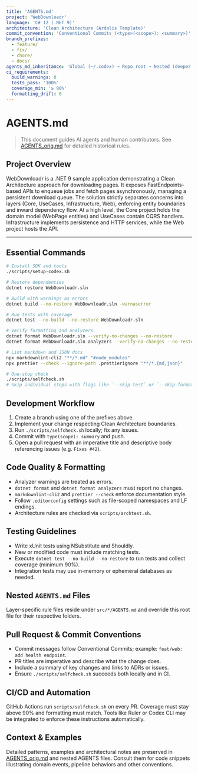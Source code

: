 ```yaml
---
title: 'AGENTS.md'
project: 'WebDownloadr'
language: 'C# 12 (.NET 9)'
architecture: 'Clean Architecture (Ardalis Template)'
commit_convention: 'Conventional Commits (<type>(<scope>): <summary>)'
branch_prefixes:
  - feature/
  - fix/
  - chore/
  - docs/
agents_md_inheritance: 'Global (~/.codex) → Repo root → Nested (deeper overrides parent)'
ci_requirements:
  build_warnings: 0
  tests_pass: '100%'
  coverage_min: '≥ 90%'
  formatting_drift: 0
---
```


# AGENTS.md

> This document guides AI agents and human contributors. See [AGENTS_orig.md](AGENTS_orig.md) for detailed historical rules.

## Project Overview

WebDownloadr is a .NET 9 sample application demonstrating a Clean Architecture approach for downloading pages. It exposes
FastEndpoints-based APIs to enqueue jobs and fetch pages asynchronously, managing a persistent download queue. The solution strictly
separates concerns into layers (Core, UseCases, Infrastructure, Web), enforcing entity boundaries and inward dependency flow. At a high
level, the Core project holds the domain model (WebPage entities) and UseCases contain CQRS handlers. Infrastructure implements persistence
and HTTP services, while the Web project hosts the API.

---

## Essential Commands

```bash
# Install SDK and tools
./scripts/setup-codex.sh

# Restore dependencies
dotnet restore WebDownloadr.sln

# Build with warnings as errors
dotnet build --no-restore WebDownloadr.sln -warnaserror

# Run tests with coverage
dotnet test --no-build --no-restore WebDownloadr.sln

# Verify formatting and analyzers
dotnet format WebDownloadr.sln --verify-no-changes --no-restore
dotnet format WebDownloadr.sln analyzers --verify-no-changes --no-restore

# Lint markdown and JSON docs
npx markdownlint-cli2 "**/*.md" "#node_modules"
npx prettier --check --ignore-path .prettierignore "**/*.{md,json}"

# One-stop check
./scripts/selfcheck.sh
# Skip individual steps with flags like `--skip-test` or `--skip-format` if needed
```

## Development Workflow

1. Create a branch using one of the prefixes above.
2. Implement your change respecting Clean Architecture boundaries.
3. Run `./scripts/selfcheck.sh` locally; fix any issues.
4. Commit with `type(scope): summary` and push.
5. Open a pull request with an imperative title and descriptive body referencing issues (e.g. `Fixes #42`).

## Code Quality & Formatting

- Analyzer warnings are treated as errors.
- `dotnet format` and `dotnet format analyzers` must report no changes.
- `markdownlint-cli2` and `prettier --check` enforce documentation style.
- Follow `.editorconfig` settings such as file-scoped namespaces and LF endings.
- Architecture rules are checked via `scripts/archtest.sh`.

## Testing Guidelines

- Write xUnit tests using NSubstitute and Shouldly.
- New or modified code must include matching tests.
- Execute `dotnet test --no-build --no-restore` to run tests and collect coverage (minimum 90%).
- Integration tests may use in-memory or ephemeral databases as needed.

## Nested `AGENTS.md` Files

Layer-specific rule files reside under `src/*/AGENTS.md` and override this root file for their respective folders.

## Pull Request & Commit Conventions

- Commit messages follow Conventional Commits; example: `feat/web: add health endpoint`.
- PR titles are imperative and describe what the change does.
- Include a summary of key changes and links to ADRs or issues.
- Ensure `./scripts/selfcheck.sh` succeeds both locally and in CI.

## CI/CD and Automation

GitHub Actions run `scripts/selfcheck.sh` on every PR. Coverage must stay above 90% and formatting must match. Tools like Ruler or Codex CLI
may be integrated to enforce these instructions automatically.

## Context & Examples

Detailed patterns, examples and architectural notes are preserved in [AGENTS_orig.md](AGENTS_orig.md) and nested AGENTS files. Consult them
for code snippets illustrating domain events, pipeline behaviors and other conventions.
